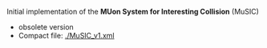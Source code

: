 Initial implementation of the **MUon System for Interesting Collision** (MuSIC)
- obsolete version
- Compact file: [./MuSIC_v1.xml](./MuSIC_v1.xml)
